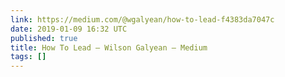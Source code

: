 ```yaml
---
link: https://medium.com/@wgalyean/how-to-lead-f4383da7047c
date: 2019-01-09 16:32 UTC
published: true
title: How To Lead – Wilson Galyean – Medium
tags: []
---
```



